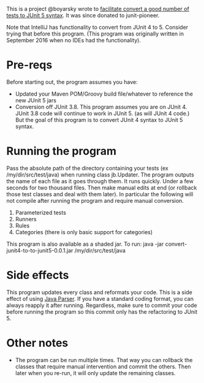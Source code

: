 This is a project @boyarsky wrote to [facilitate convert a good number of tests to JUnit 5 syntax](https://www.selikoff.net/?p=7915&preview=true). It was since donated to junit-pioneer.

Note that IntelliJ has functionality to convert from JUnit 4 to 5. Consider trying that before this program. (This program was originally written in September 2016 when no IDEs had the functionality).

# Pre-reqs
Before starting out, the program assumes you have:
* Updated your Maven POM/Groovy build file/whatever to reference the new JUnit 5 jars
* Conversion off JUnit 3.8. This program assumes you are on JUnit 4. JUnit 3.8 code will continue to work in JUnit 5. (as will JUnit 4 code.) But the goal of this program is to convert JUnit 4 syntax to JUnit 5 syntax.

# Running the program
Pass the absolute path of the directory containing your tests (ex /my/dir/src/test/java) when running class jb.Updater. The program outputs the name of each file as it goes through them. It runs quickly. Under a few seconds for two thousand files.
Then make manual edits at end (or rollback those test classes and deal with them later). In particular the following will not compile after running the program and require manual conversion.
1. Parameterized tests
1. Runners
1. Rules
1. Categories (there is only basic support for categories)

This program is also available as a shaded jar. To run:
java -jar convert-junit4-to-to-junit5-0.0.1.jar /my/dir/src/test/java

# Side effects
This program updates every class and reformats your code. This is a side effect of using [Java Parser](https://github.com/javaparser/javaparser). If you have a standard coding format, you can always reapply it after running. Regardless, make sure to commit your code before running the program so this commit only has the refactoring to JUnit 5.

# Other notes
* The program can be run multiple times. That way you can rollback the classes that require manual intervention and commit the others. Then later when you re-run, it will only update the remaining classes.
